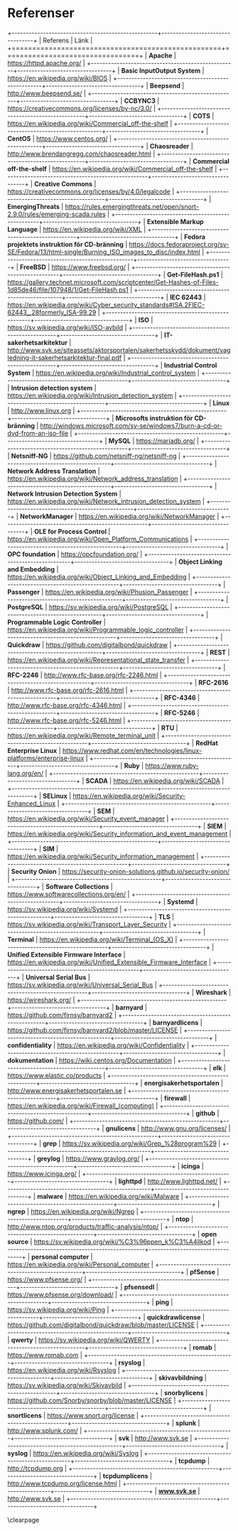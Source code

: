 # Referenser

+---------------------------------------------------+---------------------------------+
| Referens                                          | Länk                            |
+===================================================+=================================+
| **Apache**                                        | <https://httpd.apache.org/> |
+---------------------------------------------------+---------------------------------+
| **Basic InputOutput System**                      | <https://en.wikipedia.org/wiki/BIOS> |
+---------------------------------------------------+---------------------------------+
| **Beepsend**                                      | <http://www.beepsend.se/> |
+---------------------------------------------------+---------------------------------+
| **CCBYNC3**                                       | <https://creativecommons.org/licenses/by-nc/3.0/> |
+---------------------------------------------------+---------------------------------+
| **COTS**                                          | <https://en.wikipedia.org/wiki/Commercial_off-the-shelf> |
+---------------------------------------------------+---------------------------------+
| **CentOS**                                        | <https://www.centos.org/> |
+---------------------------------------------------+---------------------------------+
| **Chaosreader**                                   | <http://www.brendangregg.com/chaosreader.html> |
+---------------------------------------------------+---------------------------------+
| **Commercial off-the-shelf**                      | <https://en.wikipedia.org/wiki/Commercial_off-the-shelf> |
+---------------------------------------------------+---------------------------------+
| **Creative Commons**                              | <https://creativecommons.org/licenses/by/4.0/legalcode> |
+---------------------------------------------------+---------------------------------+
| **EmergingThreats**                               | <https://rules.emergingthreats.net/open/snort-2.9.0/rules/emerging-scada.rules> |
+---------------------------------------------------+---------------------------------+
| **Extensible Markup Language**                    | <https://en.wikipedia.org/wiki/XML> |
+---------------------------------------------------+---------------------------------+
| **Fedora projektets instruktion för CD-bränning** | <https://docs.fedoraproject.org/sv-SE/Fedora/13/html-single/Burning_ISO_images_to_disc/index.html> |
+---------------------------------------------------+---------------------------------+
| **FreeBSD**                                       | <https://www.freebsd.org/> |
+---------------------------------------------------+---------------------------------+
| **Get-FileHash.ps1**                              | <https://gallery.technet.microsoft.com/scriptcenter/Get-Hashes-of-Files-1d85de46/file/107948/1/Get-FileHash.ps1> |
+---------------------------------------------------+---------------------------------+
| **IEC 62443**                                     | <https://en.wikipedia.org/wiki/Cyber_security_standards#ISA.2FIEC-62443_.28formerly_ISA-99.29> |
+---------------------------------------------------+---------------------------------+
| **ISO**                                           | <https://sv.wikipedia.org/wiki/ISO-avbild> |
+---------------------------------------------------+---------------------------------+
| **IT-sakerhetsarkitektur**                        | <http://www.svk.se/siteassets/aktorsportalen/sakerhetsskydd/dokument/vagledning-it-sakerhetsarkitektur-final.pdf> |
+---------------------------------------------------+---------------------------------+
| **Industrial Control System**                     | <https://en.wikipedia.org/wiki/Industrial_control_system> |
+---------------------------------------------------+---------------------------------+
| **Intrusion detection system**                    | <https://en.wikipedia.org/wiki/Intrusion_detection_system> |
+---------------------------------------------------+---------------------------------+
| **Linux**                                         | <http://www.linux.org> |
+---------------------------------------------------+---------------------------------+
| **Microsofts instruktion för CD-bränning**        | <http://windows.microsoft.com/sv-se/windows7/burn-a-cd-or-dvd-from-an-iso-file> |
+---------------------------------------------------+---------------------------------+
| **MySQL**                                         | <https://mariadb.org/> |
+---------------------------------------------------+---------------------------------+
| **Netsniff-NG**                                   | <https://github.com/netsniff-ng/netsniff-ng> |
+---------------------------------------------------+---------------------------------+
| **Network Address Translation**                   | <https://en.wikipedia.org/wiki/Network_address_translation> |
+---------------------------------------------------+---------------------------------+
| **Network Intrusion Detection System**            | <https://en.wikipedia.org/wiki/Network_intrusion_detection_system> |
+---------------------------------------------------+---------------------------------+
| **NetworkManager**                                | <https://en.wikipedia.org/wiki/NetworkManager> |
+---------------------------------------------------+---------------------------------+
| **OLE for Process Control**                       | <https://en.wikipedia.org/wiki/Open_Platform_Communications> |
+---------------------------------------------------+---------------------------------+
| **OPC foundation**                                | <https://opcfoundation.org/> |
+---------------------------------------------------+---------------------------------+
| **Object Linking and Embedding**                  | <https://en.wikipedia.org/wiki/Object_Linking_and_Embedding> |
+---------------------------------------------------+---------------------------------+
| **Passenger**                                     | <https://en.wikipedia.org/wiki/Phusion_Passenger> |
+---------------------------------------------------+---------------------------------+
| **PostgreSQL**                                    | <https://sv.wikipedia.org/wiki/PostgreSQL> |
+---------------------------------------------------+---------------------------------+
| **Programmable Logic Controller**                 | <https://en.wikipedia.org/wiki/Programmable_logic_controller> |
+---------------------------------------------------+---------------------------------+
| **Quickdraw**                                     | <https://github.com/digitalbond/quickdraw> |
+---------------------------------------------------+---------------------------------+
| **REST**                                          | <https://en.wikipedia.org/wiki/Representational_state_transfer> |
+---------------------------------------------------+---------------------------------+
| **RFC-2246**                                      | <http://www.rfc-base.org/rfc-2246.html> |
+---------------------------------------------------+---------------------------------+
| **RFC-2616**                                      | <http://www.rfc-base.org/rfc-2616.html> |
+---------------------------------------------------+---------------------------------+
| **RFC-4346**                                      | <http://www.rfc-base.org/rfc-4346.html> |
+---------------------------------------------------+---------------------------------+
| **RFC-5246**                                      | <http://www.rfc-base.org/rfc-5246.html> |
+---------------------------------------------------+---------------------------------+
| **RTU**                                           | <https://en.wikipedia.org/wiki/Remote_terminal_unit> |
+---------------------------------------------------+---------------------------------+
| **RedHat Enterprise Linux**                       | <https://www.redhat.com/en/technologies/linux-platforms/enterprise-linux> |
+---------------------------------------------------+---------------------------------+
| **Ruby**                                          | <https://www.ruby-lang.org/en/> |
+---------------------------------------------------+---------------------------------+
| **SCADA**                                         | <https://en.wikipedia.org/wiki/SCADA> |
+---------------------------------------------------+---------------------------------+
| **SELinux**                                       | <https://en.wikipedia.org/wiki/Security-Enhanced_Linux> |
+---------------------------------------------------+---------------------------------+
| **SEM**                                           | <https://en.wikipedia.org/wiki/Security_event_manager> |
+---------------------------------------------------+---------------------------------+
| **SIEM**                                          | <https://en.wikipedia.org/wiki/Security_information_and_event_management> |
+---------------------------------------------------+---------------------------------+
| **SIM**                                           | <https://en.wikipedia.org/wiki/Security_information_management> |
+---------------------------------------------------+---------------------------------+
| **Security Onion**                                | <https://security-onion-solutions.github.io/security-onion/> |
+---------------------------------------------------+---------------------------------+
| **Software Collections**                          | <https://www.softwarecollections.org/en/> |
+---------------------------------------------------+---------------------------------+
| **Systemd**                                       | <https://sv.wikipedia.org/wiki/Systemd> |
+---------------------------------------------------+---------------------------------+
| **TLS**                                           | <https://sv.wikipedia.org/wiki/Transport_Layer_Security> |
+---------------------------------------------------+---------------------------------+
| **Terminal**                                      | <https://en.wikipedia.org/wiki/Terminal_(OS_X)> |
+---------------------------------------------------+---------------------------------+
| **Unified Extensible Firmware Interface**         | <https://en.wikipedia.org/wiki/Unified_Extensible_Firmware_Interface> |
+---------------------------------------------------+---------------------------------+
| **Universal Serial Bus**                          | <https://sv.wikipedia.org/wiki/Universal_Serial_Bus> |
+---------------------------------------------------+---------------------------------+
| **Wireshark**                                     | <https://wireshark.org/> |
+---------------------------------------------------+---------------------------------+
| **barnyard**                                      | <https://github.com/firnsy/barnyard2> |
+---------------------------------------------------+---------------------------------+
| **barnyardlicens**                                | <https://github.com/firnsy/barnyard2/blob/master/LICENSE> |
+---------------------------------------------------+---------------------------------+
| **confidentiality**                               | <https://en.wikipedia.org/wiki/Confidentiality> |
+---------------------------------------------------+---------------------------------+
| **dokumentation**                                 | <https://wiki.centos.org/Documentation> |
+---------------------------------------------------+---------------------------------+
| **elk**                                           | <https://www.elastic.co/products> |
+---------------------------------------------------+---------------------------------+
| **energisakerhetsportalen**                       | <http://www.energisakerhetsportalen.se> |
+---------------------------------------------------+---------------------------------+
| **firewall**                                      | <https://en.wikipedia.org/wiki/Firewall_(computing)> |
+---------------------------------------------------+---------------------------------+
| **github**                                        | <https://github.com/> |
+---------------------------------------------------+---------------------------------+
| **gnulicens**                                     | <http://www.gnu.org/licenses/> |
+---------------------------------------------------+---------------------------------+
| **grep**                                          | <https://sv.wikipedia.org/wiki/Grep_%28program%29> |
+---------------------------------------------------+---------------------------------+
| **greylog**                                       | <https://www.graylog.org/> |
+---------------------------------------------------+---------------------------------+
| **icinga**                                        | <https://www.icinga.org/> |
+---------------------------------------------------+---------------------------------+
| **lighttpd**                                      | <http://www.lighttpd.net/> |
+---------------------------------------------------+---------------------------------+
| **malware**                                       | <https://en.wikipedia.org/wiki/Malware> |
+---------------------------------------------------+---------------------------------+
| **ngrep**                                         | <https://en.wikipedia.org/wiki/Ngrep> |
+---------------------------------------------------+---------------------------------+
| **ntop**                                          | <http://www.ntop.org/products/traffic-analysis/ntop/> |
+---------------------------------------------------+---------------------------------+
| **open source**                                   | <https://sv.wikipedia.org/wiki/%C3%96ppen_k%C3%A4llkod> |
+---------------------------------------------------+---------------------------------+
| **personal computer**                             | <https://en.wikipedia.org/wiki/Personal_computer> |
+---------------------------------------------------+---------------------------------+
| **pfSense**                                       | <https://www.pfsense.org/> |
+---------------------------------------------------+---------------------------------+
| **pfsensedl**                                     | <https://www.pfsense.org/download/> |
+---------------------------------------------------+---------------------------------+
| **ping**                                          | <https://sv.wikipedia.org/wiki/Ping> |
+---------------------------------------------------+---------------------------------+
| **quickdrawlicense**                              | <https://github.com/digitalbond/quickdraw/blob/master/LICENSE> |
+---------------------------------------------------+---------------------------------+
| **qwerty**                                        | <https://sv.wikipedia.org/wiki/QWERTY> |
+---------------------------------------------------+---------------------------------+
| **romab**                                         | <https://www.romab.com> |
+---------------------------------------------------+---------------------------------+
| **rsyslog**                                       | <https://en.wikipedia.org/wiki/Rsyslog> |
+---------------------------------------------------+---------------------------------+
| **skivavbildning**                                | <https://sv.wikipedia.org/wiki/Skivavbild> |
+---------------------------------------------------+---------------------------------+
| **snorbylicens**                                  | <https://github.com/Snorby/snorby/blob/master/LICENSE> |
+---------------------------------------------------+---------------------------------+
| **snortlicens**                                   | <https://www.snort.org/license> |
+---------------------------------------------------+---------------------------------+
| **splunk**                                        | <http://www.splunk.com/> |
+---------------------------------------------------+---------------------------------+
| **svk**                                           | <http://www.svk.se> |
+---------------------------------------------------+---------------------------------+
| **syslog**                                        | <https://en.wikipedia.org/wiki/Syslog> |
+---------------------------------------------------+---------------------------------+
| **tcpdump**                                       | <http://tcpdump.org> |
+---------------------------------------------------+---------------------------------+
| **tcpdumplicens**                                 | <http://www.tcpdump.org/license.html> |
+---------------------------------------------------+---------------------------------+
| **www.svk.se**                                    | <http://www.svk.se> |
+---------------------------------------------------+---------------------------------+

\clearpage
